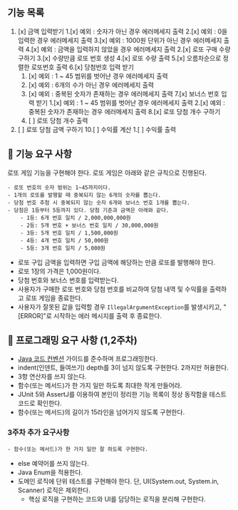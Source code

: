 ## 기능 목록
1. [x] 금액 입력받기
   1.[x] 예외 : 숫자가 아닌 경우 에러메세지 출력
   2.[x] 예외 : 0을 입력한 경우 에러메세지 출력
   3.[x] 예외 : 1000원 단위가 아닌 경우 에러메세지 출력
   4.[x] 예외 : 금액을 입력하지 않았을 경우 에러메세지 출력
2.[x] 로또 구매 수량 구하기
3.[x] 수량만큼 로또 번호 생성
4.[x] 로또 수량 출력
5.[x] 오름차순으로 정렬한 로또번호 출력
6.[x] 당첨번호 입력 받기
   1. [x] 예외 : 1 ~ 45 범위를 벗어난 경우 에러메세지 출력
   2. [x] 예외 : 6개의 수가 아닌 경우 에러메세지 출력
   3. [x] 예외 : 중복된 숫자가 존재하는 경우 에러메세지 출력
7.[x] 보너스 번호 입력 받기
   1.[x] 예외 : 1 ~ 45 범위를 벗어난 경우 에러메세지 출력
   2.[x] 예외 : 중복된 숫자가 존재하는 경우 에러메세지 출력
8.[x] 로또 당첨 개수 구하기
   1. [ ] 로또 당첨 개수 출력
9. [ ] 로또 당첨 금액 구하기
10.[ ] 수익률 계산
    1.[ ] 수익률 출력


## 🚀 기능 요구 사항
로또 게임 기능을 구현해야 한다. 로또 게임은 아래와 같은 규칙으로 진행된다.
```
- 로또 번호의 숫자 범위는 1~45까지이다.
- 1개의 로또를 발행할 때 중복되지 않는 6개의 숫자를 뽑는다.
- 당첨 번호 추첨 시 중복되지 않는 숫자 6개와 보너스 번호 1개를 뽑는다.
- 당첨은 1등부터 5등까지 있다. 당첨 기준과 금액은 아래와 같다.
    - 1등: 6개 번호 일치 / 2,000,000,000원
    - 2등: 5개 번호 + 보너스 번호 일치 / 30,000,000원
    - 3등: 5개 번호 일치 / 1,500,000원
    - 4등: 4개 번호 일치 / 50,000원
    - 5등: 3개 번호 일치 / 5,000원
```

- 로또 구입 금액을 입력하면 구입 금액에 해당하는 만큼 로또를 발행해야 한다.
- 로또 1장의 가격은 1,000원이다.
- 당첨 번호와 보너스 번호를 입력받는다.
- 사용자가 구매한 로또 번호와 당첨 번호를 비교하여 당첨 내역 및 수익률을 출력하고 로또 게임을 종료한다.
- 사용자가 잘못된 값을 입력할 경우 `IllegalArgumentException`를 발생시키고, "[ERROR]"로 시작하는 에러 메시지를 출력 후 종료한다.

## 🎯 프로그래밍 요구 사항 (1,2주차)

- [Java 코드 컨벤션](https://github.com/woowacourse/woowacourse-docs/tree/master/styleguide/java) 가이드를 준수하며 프로그래밍한다.
- indent(인덴트, 들여쓰기) depth를 3이 넘지 않도록 구현한다. 2까지만 허용한다.
- 3항 연산자를 쓰지 않는다.
- 함수(또는 메서드)가 한 가지 일만 하도록 최대한 작게 만들어라.
- JUnit 5와 AssertJ를 이용하여 본인이 정리한 기능 목록이 정상 동작함을 테스트 코드로 확인한다.
- 함수(또는 메서드)의 길이가 15라인을 넘어가지 않도록 구현한다.

### 3주차 추가 요구사항
    - 함수(또는 메서드)가 한 가지 일만 잘 하도록 구현한다.
- else 예약어를 쓰지 않는다.
- Java Enum을 적용한다.
- 도메인 로직에 단위 테스트를 구현해야 한다. 단, UI(System.out, System.in, Scanner) 로직은 제외한다.
    - 핵심 로직을 구현하는 코드와 UI를 담당하는 로직을 분리해 구현한다.

